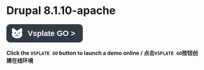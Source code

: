 # Drupal 8.1.10-apache

<a href="https://www.vsplate.com/?docker-compose=https://github.com/vsplate/dcenvs/drupal/8.1.10-apache"><img alt="VSPLATE GO" src="https://raw.githubusercontent.com/vsplate/images/master/vsgo_btn.png" width="200px"></a>

**Click the `VSPLATE GO` button to launch a demo online / 点击`VSPLATE GO`按钮创建在线环境**